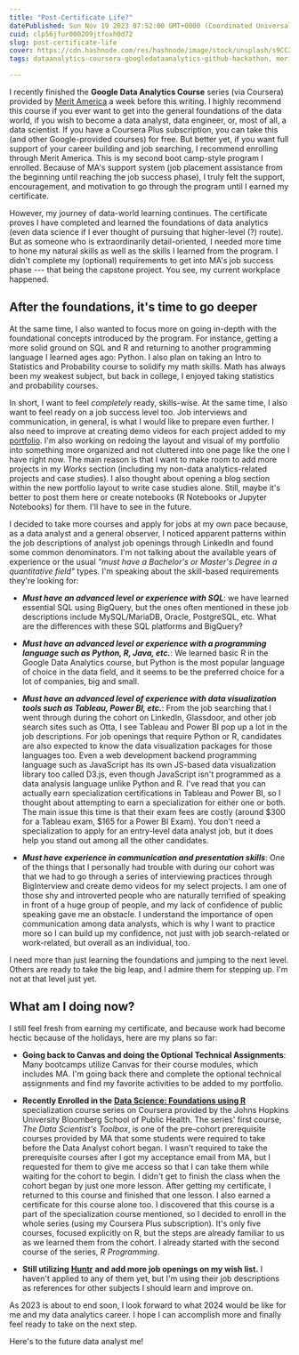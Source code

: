 ```yaml
---
title: "Post-Certificate Life?"
datePublished: Sun Nov 19 2023 07:52:00 GMT+0000 (Coordinated Universal Time)
cuid: clp56jfur000209jtfoxh0d72
slug: post-certificate-life
cover: https://cdn.hashnode.com/res/hashnode/image/stock/unsplash/s9CC2SKySJM/upload/ac5b50566f71b058543202a7f26e45d8.jpeg
tags: dataanalytics-coursera-googledataanalytics-github-hackathon, meritamerica

---
```


I recently finished the **Google Data Analytics Course** series (via Coursera) provided by [Merit America](https://meritamerica.org) a week before this writing. I highly recommend this course if you ever want to get into the general foundations of the data world, if you wish to become a data analyst, data engineer, or, most of all, a data scientist. If you have a Coursera Plus subscription, you can take this (and other Google-provided courses) for free. But better yet, if you want full support of your career building and job searching, I recommend enrolling through Merit America. This is my second boot camp-style program I enrolled. Because of MA's support system (job placement assistance from the beginning until reaching the job success phase), I truly felt the support, encouragement, and motivation to go through the program until I earned my certificate.

However, my journey of data-world learning continues. The certificate proves I have completed and learned the foundations of data analytics (even data science if I ever thought of pursuing that higher-level (?) route). But as someone who is extraordinarily detail-oriented, I needed more time to hone my natural skills as well as the skills I learned from the program. I didn't complete my (optional) requirements to get into MA's job success phase --- that being the capstone project. You see, my current workplace happened.

## After the foundations, it's time to go deeper

At the same time, I also wanted to focus more on going in-depth with the foundational concepts introduced by the program. For instance, getting a more solid ground on SQL and R and returning to another programming language I learned ages ago: Python. I also plan on taking an Intro to Statistics and Probability course to solidify my math skills. Math has always been my weakest subject, but back in college, I enjoyed taking statistics and probability courses.

In short, I want to feel *completely* ready, skills-wise. At the same time, I also want to feel ready on a job success level too. Job interviews and communication, in general, is what I would like to prepare even further. I also need to improve at creating demo videos for each project added to my [portfolio](https://adrianne.io). I'm also working on redoing the layout and visual of my portfolio into something more organized and not cluttered into one page like the one I have right now. The main reason is that I want to make room to add more projects in my *Works* section (including my non-data analytics-related projects and case studies). I also thought about opening a blog section within the new portfolio layout to write case studies alone. Still, maybe it's better to post them here or create notebooks (R Notebooks or Jupyter Notebooks) for them. I'll have to see in the future.

I decided to take more courses and apply for jobs at my own pace because, as a data analyst and a general observer, I noticed apparent patterns within the job descriptions of analyst job openings through LinkedIn and found some common denominators. I'm not talking about the available years of experience or the usual *"must have a Bachelor's or Master's Degree in a quantitative field"* types. I'm speaking about the skill-based requirements they're looking for:

* ***Must have an advanced level or experience with SQL***: we have learned essential SQL using BigQuery, but the ones often mentioned in these job descriptions include MySQL/MariaDB, Oracle, PostgreSQL, etc. What are the differences with these SQL platforms and BigQuery?
    
* ***Must have an advanced level or experience with a programming language such as Python, R, Java, etc.***: We learned basic R in the Google Data Analytics course, but Python is the most popular language of choice in the data field, and it seems to be the preferred choice for a lot of companies, big and small.
    
* ***Must have an advanced level of experience with data visualization tools such as Tableau, Power BI, etc.***: From the job searching that I went through during the cohort on LinkedIn, Glassdoor, and other job search sites such as Otta, I see Tableau and Power BI pop up a lot in the job descriptions. For job openings that require Python or R, candidates are also expected to know the data visualization packages for those languages too. Even a web development backend programming language such as JavaScript has its own JS-based data visualization library too called D3.js, even though JavaScript isn't programmed as a data analysis language unlike Python and R. I've read that you can actually earn specialization certifications in Tableau and Power BI, so I thought about attempting to earn a specialization for either one or both. The main issue this time is that their exam fees are costly (around $300 for a Tableau exam, $165 for a Power BI Exam). You don't need a specialization to apply for an entry-level data analyst job, but it does help you stand out among all the other candidates.
    
* ***Must have experience in communication and presentation skills***: One of the things that I personally had trouble with during our cohort was that we had to go through a series of interviewing practices through BigInterview and create demo videos for my select projects. I am one of those shy and introverted people who are naturally terrified of speaking in front of a huge group of people, and my lack of confidence of public speaking gave me an obstacle. I understand the importance of open communication among data analysts, which is why I want to practice more so I can build up my confidence, not just with job search-related or work-related, but overall as an individual, too.
    

I need more than just learning the foundations and jumping to the next level. Others are ready to take the big leap, and I admire them for stepping up. I'm not at that level just yet.

## What am I doing now?

I still feel fresh from earning my certificate, and because work had become hectic because of the holidays, here are my plans so far:

* **Going back to Canvas and doing the Optional Technical Assignments**: Many bootcamps utilize Canvas for their course modules, which includes MA. I'm going back there and complete the optional technical assignments and find my favorite activities to be added to my portfolio.
    
* **Recently Enrolled in the** [**Data Science: Foundations using R**](https://www.coursera.org/specializations/data-science-foundations-r) specialization course series on Coursera provided by the Johns Hopkins University Bloomberg School of Public Health. The series' first course, *The Data Scientist's Toolbox*, is one of the pre-cohort prerequisite courses provided by MA that some students were required to take before the Data Analyst cohort began. I wasn't required to take the prerequisite courses after I got my acceptance email from MA, but I requested for them to give me access so that I can take them while waiting for the cohort to begin. I didn't get to finish the class when the cohort began by just one more lesson. After getting my certificate, I returned to this course and finished that one lesson. I also earned a certificate for this course alone too. I discovered that this course is a part of the specialization course mentioned, so I decided to enroll in the whole series (using my Coursera Plus subscription). It's only five courses, focused explicitly on R, but the steps are already familiar to us as we learned them from the cohort. I already started with the second course of the series, *R Programming*.
    
* **Still utilizing** [**Huntr**](https://huntr.co) **and add more job openings on my wish list.** I haven't applied to any of them yet, but I'm using their job descriptions as references for other subjects I should learn and improve on.
    

As 2023 is about to end soon, I look forward to what 2024 would be like for me and my data analytics career. I hope I can accomplish more and finally feel ready to take on the next step.

Here's to the future data analyst me!